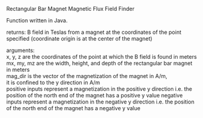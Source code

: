 Rectangular Bar Magnet Magnetic Flux Field Finder

Function written in Java.

returns: B field in Teslas from a magnet at the coordinates of the point specified (coordinate origin is at the center of the magnet)

arguments:<br />
	x, y, z are the coordinates of the point at which the B field is found in meters<br />
	mx, my, mz are the width, height, and depth of the rectangular bar magnet in meters<br />
	mag_dir is the vector of the magnetization of the magnet in A/m,<br />
		it is confined to the y direction in A/m<br />
		positive inputs represent a magnetization in the positive y direction
			i.e. the position of the north end of the magnet has a positive y value
		negative inputs represent a magnetization in the negative y direction
			i.e. the position of the north end of the magnet has a negative y value
